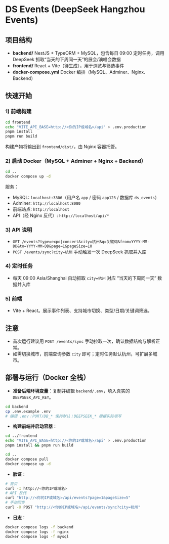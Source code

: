 # DS Events (DeepSeek Hangzhou Events)

## 项目结构
- **backend/** NestJS + TypeORM + MySQL，包含每日 09:00 定时任务，调用 DeepSeek 抓取“当天的下周同一天”的展会/演唱会数据
- **frontend/** React + Vite（待生成），用于浏览与筛选事件
- **docker-compose.yml** Docker 编排（MySQL、Adminer、Nginx、Backend）

## 快速开始

### 1) 前端构建
```bash
cd frontend
echo "VITE_API_BASE=http://<你的IP或域名>/api" > .env.production
pnpm install
pnpm run build
```
构建产物将输出到 `frontend/dist/`，由 Nginx 容器托管。

### 2) 启动 Docker（MySQL + Adminer + Nginx + Backend）
```bash
cd ..
docker compose up -d
```
服务：
- MySQL: `localhost:3306`（用户名 `app` / 密码 `app123` / 数据库 `ds_events`）
- Adminer: `http://localhost:8080`
- 前端站点: `http://localhost`
- API（经 Nginx 反代）: `http://localhost/api/*`

### 3) API 说明
- `GET /events?type=expo|concert&city=杭州&q=关键词&from=YYYY-MM-DD&to=YYYY-MM-DD&page=1&pageSize=10`
- `POST /events/sync?city=杭州` 手动触发一次 DeepSeek 抓取并入库

### 4) 定时任务
- 每天 09:00 Asia/Shanghai 自动抓取 `city=杭州` 对应 “当天的下周同一天” 数据并入库

### 5) 前端
- Vite + React。展示事件列表、支持城市切换、类型/日期/关键词筛选。

## 注意
- 首次运行建议用 `POST /events/sync` 手动拉取一次，确认数据结构与解析正常。
- 如需切换城市，前端查询参数 `city` 即可；定时任务默认杭州，可扩展多城市。

## 部署与运行（Docker 全栈）

- **准备后端环境变量**：复制并编辑 `backend/.env`，填入真实的 `DEEPSEEK_API_KEY`。
```bash
cd backend
cp .env.example .env
# 编辑 .env：PORT/DB_* 保持默认；DEEPSEEK_* 根据实际填写
```

- **构建前端并启动容器**：
```bash
cd ../frontend
echo "VITE_API_BASE=http://<你的IP或域名>/api" > .env.production
pnpm install && pnpm run build

cd ..
docker compose pull
docker compose up -d
```

- **验证**：
```bash
# 首页
curl -I http://<你的IP或域名>
# API 反代
curl "http://<你的IP或域名>/api/events?page=1&pageSize=5"
# 手动同步
curl -X POST "http://<你的IP或域名>/api/events/sync?city=杭州"
```

- **日志**：
```bash
docker compose logs -f backend
docker compose logs -f nginx
docker compose logs -f mysql
```
